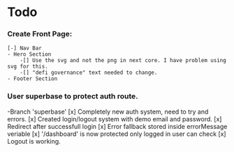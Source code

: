 # Todo
### Create Front Page:
    [-] Nav Bar 
    - Hero Section
        -[] Use the svg and not the png in next core. I have problem using svg for this.
        -[] "defi governance" text needed to change.
    - Footer Section
### User superbase to protect auth route.
-Branch 'superbase'
    [x] Completely new auth system, need to try and errors.
    [x] Created login/logout system with demo email and password.
    [x] Redirect after successfull login
    [x] Error fallback stored inside errorMessage veriable
    [x] '/dashboard' is now protected only logged in user can check
    [x] Logout is working.